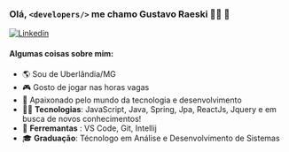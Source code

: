 

### Olá, `<developers/>` me chamo Gustavo Raeski 👨‍💻 👋
<a href="https://www.linkedin.com/in/gustavo-raeski" target="_blank">![Linkedin](https://img.shields.io/badge/-Linkedin-blue)</a>
#### Algumas coisas sobre mim:

  - :earth_americas: Sou de Uberlândia/MG
  - :video_game: Gosto de jogar nas horas vagas
  - 💬 Apaixonado pelo mundo da tecnologia e desenvolvimento
  - 👨‍💻 **Tecnologias**: JavaScript, Java, Spring, Jpa, ReactJs, Jquery e em busca de novos conhecimentos!
  - :wrench: **Ferremantas** : VS Code, Git, Intellij
  - 🎓 **Graduação**: Técnologo em Análise e Desenvolvimento de Sistemas
